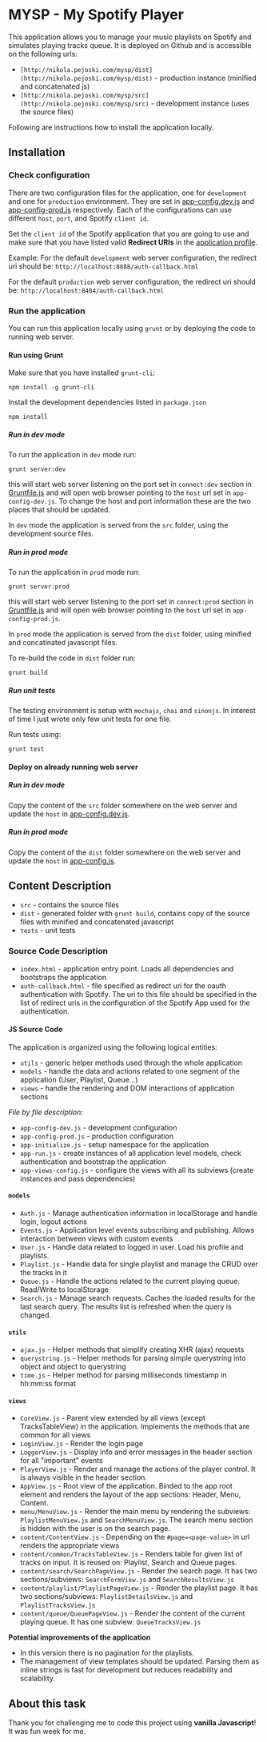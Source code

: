 # MYSP - My Spotify Player

This application allows you to manage your music playlists on Spotify and simulates playing tracks queue.
It is deployed on Github and is accessible on the following urls:
  * `[http://nikola.pejoski.com/mysp/dist](http://nikola.pejoski.com/mysp/dist)` - production instance (minified and concatenated js)
  * `[http://nikola.pejoski.com/mysp/src](http://nikola.pejoski.com/mysp/src)` - development instance (uses the source files)
  
Following are instructions how to install the application locally.
## Installation

### Check configuration

There are two configuration files for the application, one for `development` and one for `production` environment.
They are set in [app-config.dev.js](src/javascript/app-config-dev.js) and [app-config-prod.js](src/javascript/app-config-prod.js) respectively.
Each of the configurations can use different `host`, `port`, and Spotify `client id`.

Set the `client id` of the Spotify application that you are going to use and make sure that you have listed 
valid **Redirect URIs** in the [application profile](https://developer.spotify.com/my-applications/).

Example:
For the default `development` web server configuration, the redirect uri should be:
`http://localhost:8888/auth-callback.html`

For the default `production` web server configuration, the redirect uri should be:
`http://localhost:8484/auth-callback.html`

### Run the application

You can run this application locally using `grunt` or by deploying the code to running web server.

#### Run using Grunt

Make sure that you have installed `grunt-cli`:
```shell
npm install -g grunt-cli
```

Install the development dependencies listed in `package.json`
```shell
npm install
```
##### Run in dev mode
To run the application in `dev` mode run:
```shell
grunt server:dev
```
this will start web server listening on the port set in `connect:dev` section in [Gruntfile.js](Gruntfile.js)
and will open web browser pointing to the `host` url set in `app-config-dev.js`.
To change the host and port information these are the two places that should be updated.

In `dev` mode the application is served from the `src` folder, using the development source files.

##### Run in prod mode
To run the application in `prod` mode run:
```shell
grunt server:prod
```
this will start web server listening to the port set in `connect:prod` section in [Gruntfile.js](Gruntfile.js)
and will open web browser pointing to the `host` url set in `app-config-prod.js`.

In `prod` mode the application is served from the `dist` folder, using minified and concatinated javascript files.

To re-build the code in `dist` folder run:
```shell
grunt build
```

##### Run unit tests
The testing environment is setup with `mochajs`, `chai` and `sinonjs`.
In interest of time I just wrote only few unit tests for one file.

Run tests using:
```shell
grunt test
```

#### Deploy on already running web server

##### Run in dev mode
Copy the content of the `src` folder somewhere on the web server and update the `host` in
[app-config.dev.js](src/javascript/app-config-dev.js).

##### Run in prod mode
Copy the content of the `dist` folder somewhere on the web server and update the `host` in
[app-config.js](dist/javascript/app-config.js).

## Content Description

* `src` - contains the source files
* `dist` - generated folder with `grunt build`, contains copy of the source files with minified and concatenated javascript
* `tests` - unit tests

### Source Code Description

* `index.html` - application entry point. Loads all dependencies and bootstraps the application
* `auth-callback.html` - file specified as redirect uri for the oauth authentication with Spotify. 
    The uri to this file should be specified in the list of redirect uris in the configuration of the Spotify App used for the authentication.

#### JS Source Code

The application is organized using the following logical entities:

* `utils` - generic helper methods used through the whole application
* `models` - handle the data and actions related to one segment of the application (User, Playlist, Queue...)
* `views` - handle the rendering and DOM interactions of application sections

*File by file description:*

* `app-config-dev.js` - development configuration
* `app-config-prod.js` - production configuration
* `app-initialize.js` - setup namespace for the application
* `app-run.js` - create instances of all application level models, check authentication and bootstrap the application
* `app-views-config.js` - configure the views with all its subviews (create instances and pass dependencies)

#### `models`
* `Auth.js` - Manage authentication information in localStorage and handle login, logout actions
* `Events.js` - Application level events subscribing and publishing. Allows interaction between views with custom events
* `User.js` - Handle data related to logged in user. Load his profile and playlists.
* `Playlist.js` - Handle data for single playlist and manage the CRUD over the tracks in it
* `Queue.js` - Handle the actions related to the current playing queue. Read/Write to localStorage
* `Search.js` - Manage search requests. Caches the loaded results for the last search query. 
The results list is refreshed when the query is changed.

#### `utils`
* `ajax.js` - Helper methods that simplify creating XHR (ajax) requests
* `querystring.js` - Helper methods for parsing simple querystring into object and object to querystring
* `time.js` - Helper method for parsing milliseconds timestamp in hh:mm:ss format

#### `views`
* `CoreView.js` - Parent view extended by all views (except TracksTableView) in the application. Implements the methods that are common for all views
* `LoginView.js` - Render the login page
* `LoggerView.js` - Display info and error messages in the header section for all "important" events
* `PlayerView.js` - Render and manage the actions of the player control. It is always visible in the header section.
* `AppView.js` - Root view of the application. Binded to the app root element and renders the layout of the app sections: Header, Menu, Content.
* `menu/MenuView.js` - Render the main menu by rendering the subviews: `PlaylistMenuView.js` and `SearchMenuView.js`. The search menu section is hidden with the user is on the search page.
* `content/ContentView.js` - Depending on the `#page=<page-value>` in url renders the appropriate views
* `content/common/TracksTableView.js` - Renders table for given list of tracks on input. It is reused on: Playlist, Search and Queue pages.
* `content/search/SearchPageView.js` - Render the search page. It has two sections/subviews: `SearchFormView.js` and `SearchResultsView.js`
* `content/playlist/PlaylistPageView.js` - Render the playlist page. It has two sections/subviews: `PlaylistDetailsView.js` and `PlaylistTracksView.js`
* `content/queue/QueuePageView.js` - Render the content of the current playing queue. It has one subview: `QueueTracksView.js`

**Potential improvements of the application**
* In this version there is no pagination for the playlists.
* The management of view templates should be updated. Parsing them as inline strings is fast for development but reduces readability and scalability.

## About this task
Thank you for challenging me to code this project using **vanilla Javascript**! It was fun week for me.
